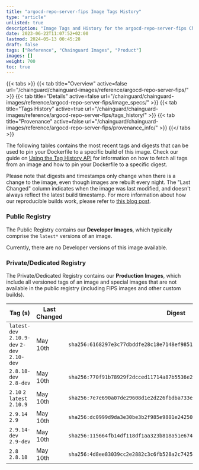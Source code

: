 ```yaml
---
title: "argocd-repo-server-fips Image Tags History"
type: "article"
unlisted: true
description: "Image Tags and History for the argocd-repo-server-fips Chainguard Image"
date: 2023-06-22T11:07:52+02:00
lastmod: 2024-05-13 00:45:28
draft: false
tags: ["Reference", "Chainguard Images", "Product"]
images: []
weight: 700
toc: true
---
```


{{< tabs >}}
{{< tab title="Overview" active=false url="/chainguard/chainguard-images/reference/argocd-repo-server-fips/" >}}
{{< tab title="Details" active=false url="/chainguard/chainguard-images/reference/argocd-repo-server-fips/image_specs/" >}}
{{< tab title="Tags History" active=true url="/chainguard/chainguard-images/reference/argocd-repo-server-fips/tags_history/" >}}
{{< tab title="Provenance" active=false url="/chainguard/chainguard-images/reference/argocd-repo-server-fips/provenance_info/" >}}
{{</ tabs >}}

The following tables contains the most recent tags and digests that can be used to pin your Dockerfile to a specific build of this image. Check our guide on [Using the Tag History API](/chainguard/chainguard-images/using-the-tag-history-api/) for information on how to fetch all tags from an image and how to pin your Dockerfile to a specific digest.

Please note that digests and timestamps only change when there is a change to the image, even though images are rebuilt every night. The "Last Changed" column indicates when the image was last modified, and doesn't always reflect the latest build timestamp. For more information about how our reproducible builds work, please refer to [this blog post](https://www.chainguard.dev/unchained/reproducing-chainguards-reproducible-image-builds).

### Public Registry
The Public Registry contains our **Developer Images**, which typically comprise the `latest*` versions of an image.

Currently, there are no Developer versions of this image available.

### Private/Dedicated Registry
The Private/Dedicated Registry contains our **Production Images**, which include all versioned tags of an image and special images that are not available in the public registry (including FIPS images and other custom builds).

| Tag (s)                                       | Last Changed | Digest                                                                    |
|-----------------------------------------------|--------------|---------------------------------------------------------------------------|
|  `latest-dev` `2.10.9-dev` `2-dev` `2.10-dev` | May 10th     | `sha256:6168297e3c77dbddfe28c18e7148ef9851fa816c9c4d8ca94f550eea10b67c48` |
|  `2.8.18-dev` `2.8-dev`                       | May 10th     | `sha256:770f91b78929f2dcced11714a87b5536e2a51b5386a6ac9bd5b3d4225da0d0d9` |
|  `2.10` `2` `latest` `2.10.9`                 | May 10th     | `sha256:7e7e690a07de29608d1e2d226fbdba733e8250668df50a9a58b20e13e44b7df3` |
|  `2.9.14` `2.9`                               | May 10th     | `sha256:dc0999d9da3e30be3b2f985e9801e242507bd3ebaacfcfe32cd8b1e8c8781698` |
|  `2.9.14-dev` `2.9-dev`                       | May 10th     | `sha256:115664fb14df118df1aa323b818a51e674efef7d64a8112f6cdd96ac541eed09` |
|  `2.8` `2.8.18`                               | May 10th     | `sha256:4d8ee83039cc2e2882c3c6fb528a2c74256530c8486d1f0ad4ec88434aaaa0e9` |

